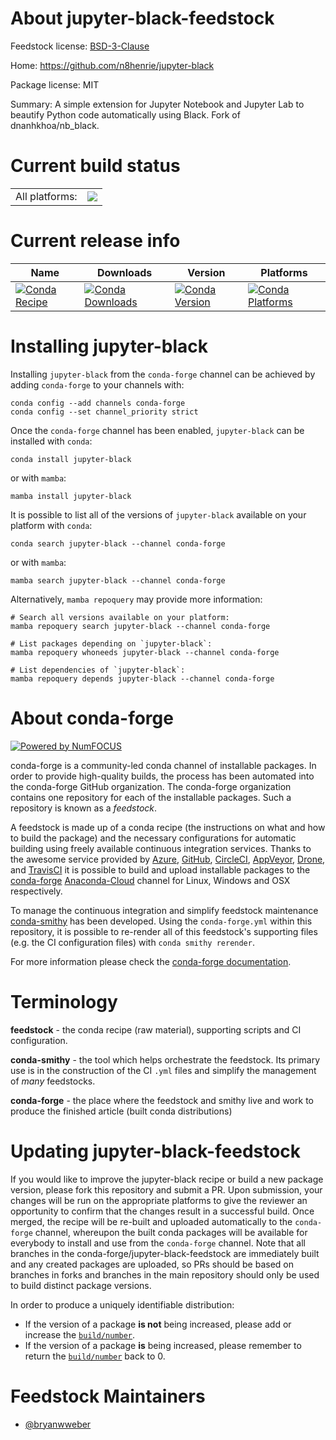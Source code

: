 About jupyter-black-feedstock
=============================

Feedstock license: [BSD-3-Clause](https://github.com/conda-forge/jupyter-black-feedstock/blob/main/LICENSE.txt)

Home: https://github.com/n8henrie/jupyter-black

Package license: MIT

Summary: A simple extension for Jupyter Notebook and Jupyter Lab to beautify Python code automatically using Black. Fork of dnanhkhoa/nb_black.

Current build status
====================


<table><tr><td>All platforms:</td>
    <td>
      <a href="https://dev.azure.com/conda-forge/feedstock-builds/_build/latest?definitionId=15633&branchName=main">
        <img src="https://dev.azure.com/conda-forge/feedstock-builds/_apis/build/status/jupyter-black-feedstock?branchName=main">
      </a>
    </td>
  </tr>
</table>

Current release info
====================

| Name | Downloads | Version | Platforms |
| --- | --- | --- | --- |
| [![Conda Recipe](https://img.shields.io/badge/recipe-jupyter--black-green.svg)](https://anaconda.org/conda-forge/jupyter-black) | [![Conda Downloads](https://img.shields.io/conda/dn/conda-forge/jupyter-black.svg)](https://anaconda.org/conda-forge/jupyter-black) | [![Conda Version](https://img.shields.io/conda/vn/conda-forge/jupyter-black.svg)](https://anaconda.org/conda-forge/jupyter-black) | [![Conda Platforms](https://img.shields.io/conda/pn/conda-forge/jupyter-black.svg)](https://anaconda.org/conda-forge/jupyter-black) |

Installing jupyter-black
========================

Installing `jupyter-black` from the `conda-forge` channel can be achieved by adding `conda-forge` to your channels with:

```
conda config --add channels conda-forge
conda config --set channel_priority strict
```

Once the `conda-forge` channel has been enabled, `jupyter-black` can be installed with `conda`:

```
conda install jupyter-black
```

or with `mamba`:

```
mamba install jupyter-black
```

It is possible to list all of the versions of `jupyter-black` available on your platform with `conda`:

```
conda search jupyter-black --channel conda-forge
```

or with `mamba`:

```
mamba search jupyter-black --channel conda-forge
```

Alternatively, `mamba repoquery` may provide more information:

```
# Search all versions available on your platform:
mamba repoquery search jupyter-black --channel conda-forge

# List packages depending on `jupyter-black`:
mamba repoquery whoneeds jupyter-black --channel conda-forge

# List dependencies of `jupyter-black`:
mamba repoquery depends jupyter-black --channel conda-forge
```


About conda-forge
=================

[![Powered by
NumFOCUS](https://img.shields.io/badge/powered%20by-NumFOCUS-orange.svg?style=flat&colorA=E1523D&colorB=007D8A)](https://numfocus.org)

conda-forge is a community-led conda channel of installable packages.
In order to provide high-quality builds, the process has been automated into the
conda-forge GitHub organization. The conda-forge organization contains one repository
for each of the installable packages. Such a repository is known as a *feedstock*.

A feedstock is made up of a conda recipe (the instructions on what and how to build
the package) and the necessary configurations for automatic building using freely
available continuous integration services. Thanks to the awesome service provided by
[Azure](https://azure.microsoft.com/en-us/services/devops/), [GitHub](https://github.com/),
[CircleCI](https://circleci.com/), [AppVeyor](https://www.appveyor.com/),
[Drone](https://cloud.drone.io/welcome), and [TravisCI](https://travis-ci.com/)
it is possible to build and upload installable packages to the
[conda-forge](https://anaconda.org/conda-forge) [Anaconda-Cloud](https://anaconda.org/)
channel for Linux, Windows and OSX respectively.

To manage the continuous integration and simplify feedstock maintenance
[conda-smithy](https://github.com/conda-forge/conda-smithy) has been developed.
Using the ``conda-forge.yml`` within this repository, it is possible to re-render all of
this feedstock's supporting files (e.g. the CI configuration files) with ``conda smithy rerender``.

For more information please check the [conda-forge documentation](https://conda-forge.org/docs/).

Terminology
===========

**feedstock** - the conda recipe (raw material), supporting scripts and CI configuration.

**conda-smithy** - the tool which helps orchestrate the feedstock.
                   Its primary use is in the construction of the CI ``.yml`` files
                   and simplify the management of *many* feedstocks.

**conda-forge** - the place where the feedstock and smithy live and work to
                  produce the finished article (built conda distributions)


Updating jupyter-black-feedstock
================================

If you would like to improve the jupyter-black recipe or build a new
package version, please fork this repository and submit a PR. Upon submission,
your changes will be run on the appropriate platforms to give the reviewer an
opportunity to confirm that the changes result in a successful build. Once
merged, the recipe will be re-built and uploaded automatically to the
`conda-forge` channel, whereupon the built conda packages will be available for
everybody to install and use from the `conda-forge` channel.
Note that all branches in the conda-forge/jupyter-black-feedstock are
immediately built and any created packages are uploaded, so PRs should be based
on branches in forks and branches in the main repository should only be used to
build distinct package versions.

In order to produce a uniquely identifiable distribution:
 * If the version of a package **is not** being increased, please add or increase
   the [``build/number``](https://docs.conda.io/projects/conda-build/en/latest/resources/define-metadata.html#build-number-and-string).
 * If the version of a package **is** being increased, please remember to return
   the [``build/number``](https://docs.conda.io/projects/conda-build/en/latest/resources/define-metadata.html#build-number-and-string)
   back to 0.

Feedstock Maintainers
=====================

* [@bryanwweber](https://github.com/bryanwweber/)

